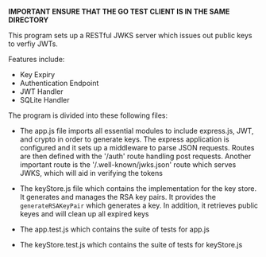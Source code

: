 **IMPORTANT ENSURE THAT THE GO TEST CLIENT IS IN THE SAME DIRECTORY**

This program sets up a RESTful JWKS server which issues out public keys to verfiy JWTs. 

Features include:
- Key Expiry
- Authentication Endpoint
- JWT Handler
- SQLite Handler

The program is divided into these following files: 

- The app.js file imports all essential modules to include express.js, JWT, and crypto in order to generate keys. The express application is configured and it sets up a middleware to parse JSON requests. Routes are then defined with the '/auth' route handling post requests. Another important route is the '/.well-known/jwks.json' route which serves JWKS, which will aid in verifying the tokens
  
- The keyStore.js file which contains the implementation for the key store. It generates and manages the RSA key pairs. It provides the `generateRSAKeyPair` which generates a key. In addition, it retrieves public keyes and will clean up all expired keys

- The app.test.js which contains the suite of tests for app.js

- The keyStore.test.js which contains the suite of tests for keyStore.js
